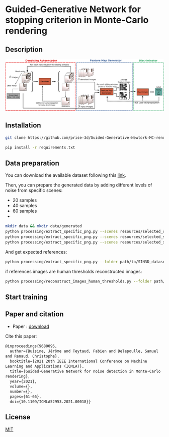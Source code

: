 # Guided-Generative Network for stopping criterion in Monte-Carlo rendering


## Description


<img src="resources/images/total_gan_scheme.svg">

## Installation

```bash
git clone https://github.com/prise-3d/Guided-Generative-Newtork-MC-rendering.git
```

```bash
pip install -r requirements.txt
```

## Data preparation 

You can download the available dataset following this [link](https://prise3d.univ-littoral.fr/resources/sin3d/).


Then, you can prepare the generated data by adding different levels of noise from specific scenes:
- 20 samples
- 40 samples
- 60 samples
- 
```bash
mkdir data && mkdir data/generated
python processing/extract_specific_png.py --scenes resources/selected_scenes.csv --folder path/to/SIN3D_dataset --index 20 --output data/generated/SIN3D_inputs
python processing/extract_specific_png.py --scenes resources/selected_scenes.csv --folder path/to/SIN3D_dataset --index 40 --output data/generated/SIN3D_inputs
python processing/extract_specific_png.py --scenes resources/selected_scenes.csv --folder path/to/SIN3D_dataset --index 60 --output data/generated/SIN3D_inputs
```

And get expected references:
```bash
python processing/extract_specific_png.py --folder path/to/SIN3D_dataset --index 10000 --output data/generated/SIN3D_references
```

if references images are human thresholds reconstructed images:

```bash
python processing/reconstruct_images_human_thresholds.py --folder path/to/SIN3D_dataset --thresholds resources/thresholds_SVD-Entropy_v2.csv --output data/human_references
```

## Start training

## Paper and citation

- Paper : [download](https://hal.archives-ouvertes.fr/hal-03374214v1)

Cite this paper:
```
@inproceedings{9680095,
  author={Buisine, Jérôme and Teytaud, Fabien and Delepoulle, Samuel and Renaud, Christophe},
  booktitle={2021 20th IEEE International Conference on Machine Learning and Applications (ICMLA)}, 
  title={Guided-Generative Network for noise detection in Monte-Carlo rendering}, 
  year={2021},
  volume={},
  number={},
  pages={61-66},
  doi={10.1109/ICMLA52953.2021.00018}}
```

## License

[MIT](LICENSE)